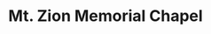 ---
title: "Mt. Zion Memorial Chapel"
url: /damilisan/mt-zion-memorial-chapel/
shop: funeral directors
---